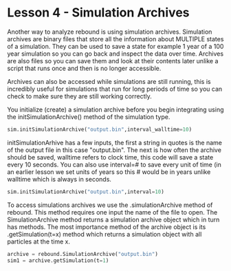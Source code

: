 # Lesson 4 - Simulation Archives

Another way to analyze rebound is using simulation archives. Simulation archives are binary files that store all the information about MULTIPLE states of a simulation. They can be used to save a state for example 1 year of a 100 year simulation so you can go back and inspect the data over time. Archives are also files so you can save them and look at their contents later unlike a script that runs once and then is no longer accessible. 

Archives can also be accessed while simulations are still running, this is incredibly useful for simulations that run for long periods of time so you can check to make sure they are still working correctly.

You initialize (create) a simulation archive before you begin integrating using the initSimulationArchive() method of the simulation type.
```python
sim.initSimulationArchive("output.bin",interval_walltime=10)
```
initSimulationArhive has a few inputs, the first a string in quotes is the name of the output file in this case "output.bin". The next is how often the archive should be saved, walltime refers to clock time, this code will save a state every 10 seconds. You can also use interval=# to save every unit of time (in an earlier lesson we set units of years so this # would be in years unlike walltime which is always in seconds.
```python
sim.initSimulationArchive("output.bin",interval=10)
```

To access simulations archives we use the .simulationArchive method of rebound. This method requires one input the name of the file to open. The SimulationArchive method returns a simulation archive object which in turn has methods. The most importance method of the archive object is its .getSimulation(t=x) method which returns a simulation object with all particles at the time x.
```python
archive = rebound.SimulationArchive("output.bin")
sim1 = archive.getSimulation(t=1)
```


